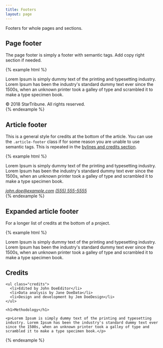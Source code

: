 ```yaml
---
title: Footers
layout: page
---
```


Footers for whole pages and sections.

## Page footer

The page footer is simply a footer with semantic tags. Add copy right section if needed.

{% example html %}

<footer role="contentinfo" class="with-copyright">
  <div class="container-lg">
    <p>Lorem Ipsum is simply dummy text of the printing and typesetting industry. Lorem Ipsum has been the industry's standard dummy text ever since the 1500s, when an unknown printer took a galley of type and scrambled it to make a type specimen book.</p>
  </div>

  <div class="copyright">
    <div class="container-lg">
      &copy; 2018 StarTribune. All rights reserved.
    </div>
  </div>
</footer>
{% endexample %}

## Article footer

This is a general style for credits at the bottom of the article. You can use the `.article-footer` class if for some reason you are unable to use semantic tags. This is repeated in the [bylines and credits section](./credits.html).

{% example html %}

<article>
  <p>Lorem Ipsum is simply dummy text of the printing and typesetting industry. Lorem Ipsum has been the industry's standard dummy text ever since the 1500s, when an unknown printer took a galley of type and scrambled it to make a type specimen book.</p>

  <footer>
    <div class="byline">
      <address>
        <a rel="author" href="mailto:john.doe@example.com">john.doe@example.com</a>
        <a rel="author" href="tel:1-555-555-5555">(555) 555-5555</a>
      </address>
    </div>
  </footer>
</article>
{% endexample %}

## Expanded article footer

For a longer list of credits at the bottom of a project.

{% example html %}

<article>
  <p>Lorem Ipsum is simply dummy text of the printing and typesetting industry. Lorem Ipsum has been the industry's standard dummy text ever since the 1500s, when an unknown printer took a galley of type and scrambled it to make a type specimen book.</p>

  <footer>
    <h1>Credits</h1>

    <ul class="credits">
      <li>Edited by John DoeEditor</li>
      <li>Data analysis by Jane DoeData</li>
      <li>Design and development by Jem DoeDesign</li>
    </ul>

    <h1>Methodology</h1>

    <p>Lorem Ipsum is simply dummy text of the printing and typesetting industry. Lorem Ipsum has been the industry's standard dummy text ever since the 1500s, when an unknown printer took a galley of type and scrambled it to make a type specimen book.</p>

  </footer>
</article>
{% endexample %}
